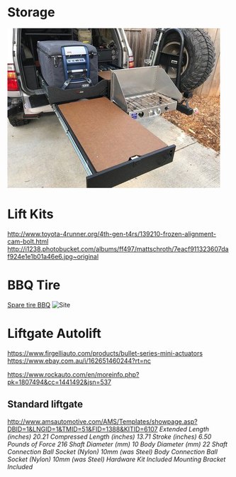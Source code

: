 <!-- TITLE: Mods -->
<!-- SUBTITLE: A quick summary of Mods -->
# Storage
![Img 20180225 Wa 0000](/uploads/img-20180225-wa-0000.jpg "Img 20180225 Wa 0000")
# Lift Kits
http://www.toyota-4runner.org/4th-gen-t4rs/139210-frozen-alignment-cam-bolt.html
http://i1238.photobucket.com/albums/ff497/mattschroth/7eacf911323607daf924e1e1b01a46e6.jpg~original
# BBQ Tire
[Spare tire BBQ](https://www.frontrunneroutfitters.com/en/us/front-runner-spare-tire-mount-braai-bbq-grate.html)
![Site](https://lh6.googleusercontent.com/KiS28pt63O3_HQB5iwcKcAxO-tUQq0DzsMcN5422o-Z2dxe3WeAQFS5wUk_QB8-oMdQQIhUWFkiwYr_HcgkQ=w1920-h949-rw)

# Liftgate Autolift
https://www.firgelliauto.com/products/bullet-series-mini-actuators
https://www.ebay.com.au/i/162651460244?rt=nc

https://www.rockauto.com/en/moreinfo.php?pk=1807494&cc=1441492&jsn=537

## Standard liftgate
http://www.amsautomotive.com/AMS/Templates/showpage.asp?DBID=1&LNGID=1&TMID=51&FID=1388&KITID=6107
*Extended Length (inches)	20.21
Compressed Length (inches)	13.71
Stroke (inches)	6.50
Pounds of Force	216
Shaft Diameter (mm)	10
Body Diameter (mm)	22
Shaft Connection	Ball Socket (Nylon) 10mm (was Steel)
Body Connection	Ball Socket (Nylon) 10mm (was Steel)
Hardware Kit	Included
Mounting Bracket	Included*